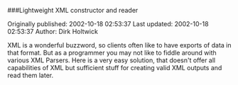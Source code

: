 ###Lightweight XML constructor and reader

Originally published: 2002-10-18 02:53:37
Last updated: 2002-10-18 02:53:37
Author: Dirk Holtwick

XML is a wonderful buzzword, so clients often like to have exports of data in that format. But as a programmer you may not like to fiddle around with various XML Parsers. Here is a very easy solution, that doesn't offer all capabilities of XML but sufficient stuff for creating valid XML outputs and read them later.